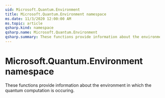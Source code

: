 ```yaml
---
uid: Microsoft.Quantum.Environment
title: Microsoft.Quantum.Environment namespace
ms.date: 11/3/2020 12:00:00 AM
ms.topic: article
qsharp.kind: namespace
qsharp.name: Microsoft.Quantum.Environment
qsharp.summary: These functions provide information about the environment in which the quantum computation is occuring.
---
```


# Microsoft.Quantum.Environment namespace

These functions provide information about the environment in which the quantum computation is occuring.

